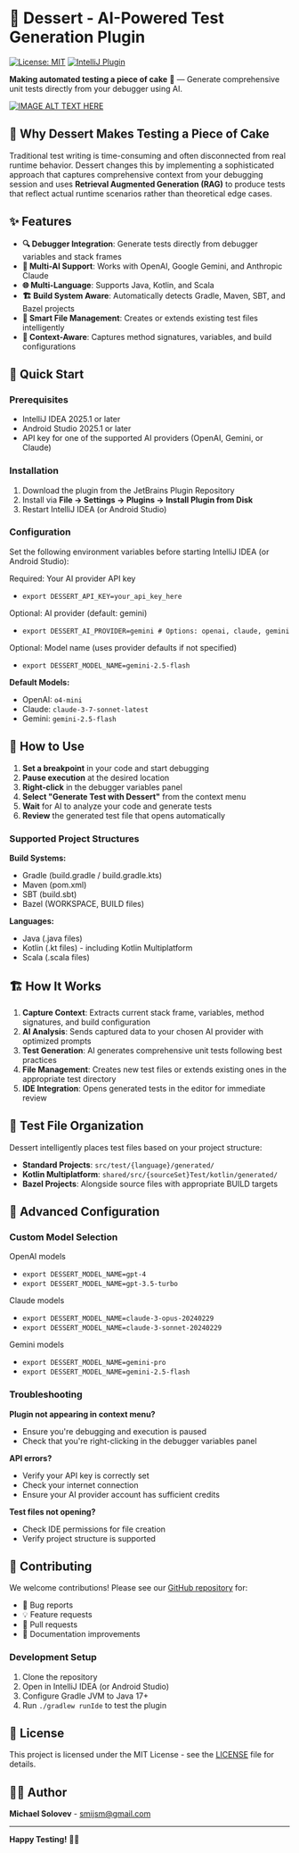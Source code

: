 # 🍰 Dessert - AI-Powered Test Generation Plugin

[![License: MIT](https://img.shields.io/badge/License-MIT-yellow.svg)](https://opensource.org/licenses/MIT)
[![IntelliJ Plugin](https://img.shields.io/badge/IntelliJ-Plugin-blue.svg)](https://plugins.jetbrains.com/)

**Making automated testing a piece of cake** 🍰 — Generate comprehensive unit tests directly from your debugger using AI.

[![IMAGE ALT TEXT HERE](https://img.youtube.com/vi/gl03zfnjpKQ/0.jpg)](https://www.youtube.com/watch?v=gl03zfnjpKQ)

## 🎯 Why Dessert Makes Testing a Piece of Cake

Traditional test writing is time-consuming and often disconnected from real runtime behavior. Dessert changes this by implementing a sophisticated approach that captures comprehensive context from your debugging session and uses **Retrieval Augmented Generation (RAG)** to produce tests that reflect actual runtime scenarios rather than theoretical edge cases.

## ✨ Features

- **🔍 Debugger Integration**: Generate tests directly from debugger variables and stack frames
- **🤖 Multi-AI Support**: Works with OpenAI, Google Gemini, and Anthropic Claude
- **🌐 Multi-Language**: Supports Java, Kotlin, and Scala
- **🏗️ Build System Aware**: Automatically detects Gradle, Maven, SBT, and Bazel projects
- **📁 Smart File Management**: Creates or extends existing test files intelligently
- **🎯 Context-Aware**: Captures method signatures, variables, and build configurations

## 🚀 Quick Start

### Prerequisites

- IntelliJ IDEA 2025.1 or later
- Android Studio 2025.1 or later
- API key for one of the supported AI providers (OpenAI, Gemini, or Claude)

### Installation

1. Download the plugin from the JetBrains Plugin Repository
2. Install via **File → Settings → Plugins → Install Plugin from Disk**
3. Restart IntelliJ IDEA (or Android Studio)

### Configuration

Set the following environment variables before starting IntelliJ IDEA (or Android Studio):

Required: Your AI provider API key
- `export DESSERT_API_KEY=your_api_key_here`

Optional: AI provider (default: gemini)
- `export DESSERT_AI_PROVIDER=gemini # Options: openai, claude, gemini`

Optional: Model name (uses provider defaults if not specified)
- `export DESSERT_MODEL_NAME=gemini-2.5-flash`

**Default Models:**
- OpenAI: `o4-mini`
- Claude: `claude-3-7-sonnet-latest`
- Gemini: `gemini-2.5-flash`

## 🎯 How to Use

1. **Set a breakpoint** in your code and start debugging
2. **Pause execution** at the desired location
3. **Right-click** in the debugger variables panel
4. **Select "Generate Test with Dessert"** from the context menu
5. **Wait** for AI to analyze your code and generate tests
6. **Review** the generated test file that opens automatically

### Supported Project Structures

**Build Systems:**
- Gradle (build.gradle / build.gradle.kts)
- Maven (pom.xml)
- SBT (build.sbt)
- Bazel (WORKSPACE, BUILD files)

**Languages:**
- Java (.java files)
- Kotlin (.kt files) - including Kotlin Multiplatform
- Scala (.scala files)

## 🏗️ How It Works

1. **Capture Context**: Extracts current stack frame, variables, method signatures, and build configuration
2. **AI Analysis**: Sends captured data to your chosen AI provider with optimized prompts
3. **Test Generation**: AI generates comprehensive unit tests following best practices
4. **File Management**: Creates new test files or extends existing ones in the appropriate test directory
5. **IDE Integration**: Opens generated tests in the editor for immediate review

## 📁 Test File Organization

Dessert intelligently places test files based on your project structure:

- **Standard Projects**: `src/test/{language}/generated/`
- **Kotlin Multiplatform**: `shared/src/{sourceSet}Test/kotlin/generated/`
- **Bazel Projects**: Alongside source files with appropriate BUILD targets

## 🔧 Advanced Configuration

### Custom Model Selection

OpenAI models
- `export DESSERT_MODEL_NAME=gpt-4`
- `export DESSERT_MODEL_NAME=gpt-3.5-turbo`

Claude models
- `export DESSERT_MODEL_NAME=claude-3-opus-20240229`
- `export DESSERT_MODEL_NAME=claude-3-sonnet-20240229`

Gemini models
- `export DESSERT_MODEL_NAME=gemini-pro`
- `export DESSERT_MODEL_NAME=gemini-2.5-flash`

### Troubleshooting

**Plugin not appearing in context menu?**
- Ensure you're debugging and execution is paused
- Check that you're right-clicking in the debugger variables panel

**API errors?**
- Verify your API key is correctly set
- Check your internet connection
- Ensure your AI provider account has sufficient credits

**Test files not opening?**
- Check IDE permissions for file creation
- Verify project structure is supported

## 🤝 Contributing

We welcome contributions! Please see our [GitHub repository](https://github.com/smijsm/Dessert) for:

- 🐛 Bug reports
- 💡 Feature requests
- 🔧 Pull requests
- 📖 Documentation improvements

### Development Setup

1. Clone the repository
2. Open in IntelliJ IDEA (or Android Studio)
3. Configure Gradle JVM to Java 17+
4. Run `./gradlew runIde` to test the plugin

## 📄 License

This project is licensed under the MIT License - see the [LICENSE](LICENSE) file for details.

## 👨‍💻 Author

**Michael Solovev** - [smijsm@gmail.com](mailto:smijsm@gmail.com)

---

**Happy Testing!** 🧪✨